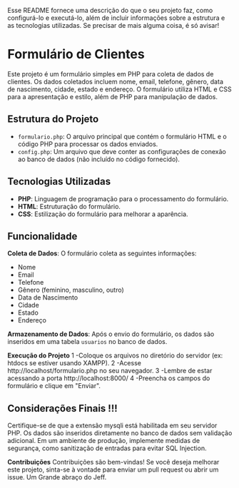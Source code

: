 Esse README fornece uma descrição do que o seu projeto faz, como configurá-lo e executá-lo, além de incluir informações sobre a estrutura e as tecnologias utilizadas. Se precisar de mais alguma coisa, é só avisar!

# Formulário de Clientes

Este projeto é um formulário simples em PHP para coleta de dados de clientes. Os dados coletados incluem nome, email, telefone, gênero, data de nascimento, cidade, estado e endereço. O formulário utiliza HTML e CSS para a apresentação e estilo, além de PHP para manipulação de dados.

## Estrutura do Projeto

- `formulario.php`: O arquivo principal que contém o formulário HTML e o código PHP para processar os dados enviados.
- `config.php`: Um arquivo que deve conter as configurações de conexão ao banco de dados (não incluído no código fornecido).

## Tecnologias Utilizadas

- **PHP**: Linguagem de programação para o processamento do formulário.
- **HTML**: Estruturação do formulário.
- **CSS**: Estilização do formulário para melhorar a aparência.

## Funcionalidade

 **Coleta de Dados**: O formulário coleta as seguintes informações:
   - Nome
   - Email
   - Telefone
   - Gênero (feminino, masculino, outro)
   - Data de Nascimento
   - Cidade
   - Estado
   - Endereço

 **Armazenamento de Dados**: Após o envio do formulário, os dados são inseridos em uma tabela `usuarios` no banco de dados.

**Execução do Projeto**
1 -Coloque os arquivos no diretório do servidor (ex: htdocs se estiver usando XAMPP).
2 -Acesse http://localhost/formulario.php no seu navegador.
3 -Lembre de estar acessando a porta http://localhost:8000/
4 -Preencha os campos do formulário e clique em "Enviar".

## Considerações Finais !!!
Certifique-se de que a extensão mysqli está habilitada em seu servidor PHP.
Os dados são inseridos diretamente no banco de dados sem validação adicional. Em um ambiente de produção, implemente medidas de segurança, como sanitização de entradas para evitar SQL Injection.

**Contribuições**
Contribuições são bem-vindas! Se você deseja melhorar este projeto, sinta-se à vontade para enviar um pull request ou abrir um issue. Um Grande abraço do Jeff.

